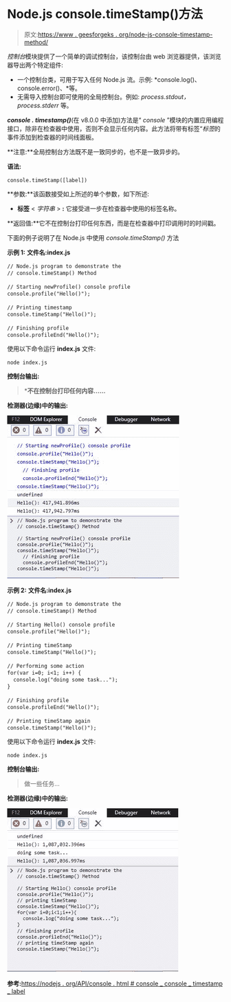 # Node.js console.timeStamp()方法

> 原文:[https://www . geesforgeks . org/node-js-console-timestamp-method/](https://www.geeksforgeeks.org/node-js-console-timestamp-method/)

*控制台*模块提供了一个简单的调试控制台，该控制台由 web 浏览器提供，该浏览器导出两个特定组件:

*   一个控制台类，可用于写入任何 Node.js 流。示例: *console.log()、console.error()、*等。
*   无需导入控制台即可使用的全局控制台。例如: *process.stdout，process.stderr* 等。

***console . timestamp()***(在 v8.0.0 中添加)方法是“ *console* ”模块的内置应用编程接口，除非在检查器中使用，否则不会显示任何内容。此方法将带有标签“*标签*的事件添加到检查器的时间线面板。

**注意:**全局控制台方法既不是一致同步的，也不是一致异步的。

**语法:**

```
console.timeStamp([label])
```

**参数:**该函数接受如上所述的单个参数，如下所述:

*   **标签** < *字符串* > **:** 它接受进一步在检查器中使用的标签名称。

**返回值:**它不在控制台打印任何东西，而是在检查器中打印调用时的时间戳。

下面的例子说明了在 Node.js 中使用 *console.timeStamp()* 方法

**示例 1:** **文件名:index.js**

```
// Node.js program to demonstrate the 
// console.timeStamp() Method

// Starting newProfile() console profile
console.profile("Hello()");

// Printing timestamp
console.timeStamp("Hello()");

// Finishing profile
console.profileEnd("Hello()");
```

使用以下命令运行 **index.js** 文件:

```
node index.js
```

**控制台输出:**

> ***不在控制台打印任何内容……**

**检测器(边缘)中的输出:**

![](img/cc84483c8e600f2735f21cf14c63a3fa.png)

**示例 2:** **文件名:index.js**

```
// Node.js program to demonstrate the 
// console.timeStamp() Method

// Starting Hello() console profile
console.profile("Hello()");

// Printing timeStamp
console.timeStamp("Hello()");

// Performing some action
for(var i=0; i<1; i++) {
  console.log("doing some task...");
}

// Finishing profile
console.profileEnd("Hello()");

// Printing timeStamp again
console.timeStamp("Hello()");
```

使用以下命令运行 **index.js** 文件:

```
node index.js
```

**控制台输出:**

> 做一些任务…

**检测器(边缘)中的输出:**

![](img/f958773905a32ca7893387c95ed53b24.png)

**参考:**[https://nodejs . org/API/console . html # console _ console _ timestamp _ label](https://nodejs.org/api/console.html#console_console_timestamp_label)